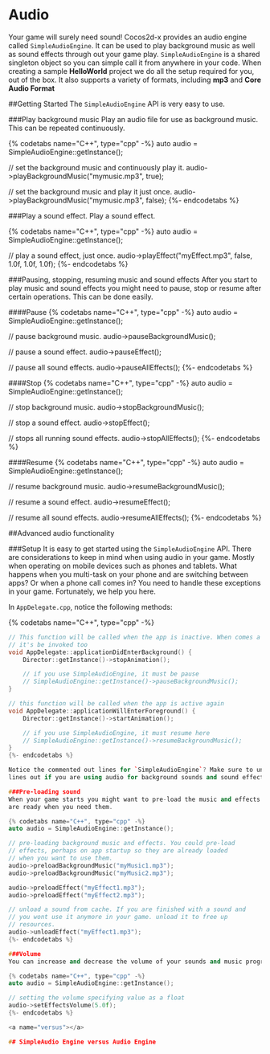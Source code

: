 # Audio

Your game will surely need sound! Cocos2d-x provides an audio engine called
`SimpleAudioEngine`. It can be used to play background
music as well as sound effects through out your game play. `SimpleAudioEngine`
is a shared singleton object so you can simple call it from anywhere in your code.
When creating a sample __HelloWorld__ project we do all the setup required for you,
out of the box. It also supports a variety of formats, including __mp3__
and __Core Audio Format__

##Getting Started
The `SimpleAudioEngine` API is very easy to use.

<a name="music"></a>

###Play background music
Play an audio file for use as background music. This can be repeated
continuously.

{% codetabs name="C++", type="cpp" -%}
auto audio = SimpleAudioEngine::getInstance();

// set the background music and continuously play it.
audio->playBackgroundMusic("mymusic.mp3", true);

// set the background music and play it just once.
audio->playBackgroundMusic("mymusic.mp3", false);
{%- endcodetabs %}

<a name="sounds"></a>

###Play a sound effect.
Play a sound effect.

{% codetabs name="C++", type="cpp" -%}
auto audio = SimpleAudioEngine::getInstance();

// play a sound effect, just once.
audio->playEffect("myEffect.mp3", false, 1.0f, 1.0f, 1.0f);
{%- endcodetabs %}

<a name="operations"></a>

###Pausing, stopping, resuming music and sound effects
After you start to play music and sound effects you might need to pause,
stop or resume after certain operations. This can be done easily.

####Pause
{% codetabs name="C++", type="cpp" -%}
auto audio = SimpleAudioEngine::getInstance();

// pause background music.
audio->pauseBackgroundMusic();

// pause a sound effect.
audio->pauseEffect();

// pause all sound effects.
audio->pauseAllEffects();
{%- endcodetabs %}

####Stop
{% codetabs name="C++", type="cpp" -%}
auto audio = SimpleAudioEngine::getInstance();

// stop background music.
audio->stopBackgroundMusic();

// stop a sound effect.
audio->stopEffect();

// stops all running sound effects.
audio->stopAllEffects();
{%- endcodetabs %}

####Resume
{% codetabs name="C++", type="cpp" -%}
auto audio = SimpleAudioEngine::getInstance();

// resume background music.
audio->resumeBackgroundMusic();

// resume a sound effect.
audio->resumeEffect();

// resume all sound effects.
audio->resumeAllEffects();
{%- endcodetabs %}

##Advanced audio functionality

###Setup
It is easy to get started using the `SimpleAudioEngine` API. There are
considerations to keep in mind when using audio in your game. Mostly
when operating on mobile devices such as phones and tablets. What happens when
you multi-task on your phone and are switching between apps? Or when a phone
call comes in? You need to handle these exceptions in your game. Fortunately, we
help you here.

In `AppDelegate.cpp`, notice the following methods:

{% codetabs name="C++", type="cpp" -%}
```cpp
// This function will be called when the app is inactive. When comes a phone call,
// it's be invoked too
void AppDelegate::applicationDidEnterBackground() {
    Director::getInstance()->stopAnimation();

    // if you use SimpleAudioEngine, it must be pause
    // SimpleAudioEngine::getInstance()->pauseBackgroundMusic();
}

// this function will be called when the app is active again
void AppDelegate::applicationWillEnterForeground() {
    Director::getInstance()->startAnimation();

    // if you use SimpleAudioEngine, it must resume here
    // SimpleAudioEngine::getInstance()->resumeBackgroundMusic();
}
{%- endcodetabs %}

Notice the commented out lines for `SimpleAudioEngine`? Make sure to uncomment these
lines out if you are using audio for background sounds and sound effects.

###Pre-loading sound
When your game starts you might want to pre-load the music and effects so they
are ready when you need them.

{% codetabs name="C++", type="cpp" -%}
auto audio = SimpleAudioEngine::getInstance();

// pre-loading background music and effects. You could pre-load
// effects, perhaps on app startup so they are already loaded
// when you want to use them.
audio->preloadBackgroundMusic("myMusic1.mp3");
audio->preloadBackgroundMusic("myMusic2.mp3");

audio->preloadEffect("myEffect1.mp3");
audio->preloadEffect("myEffect2.mp3");

// unload a sound from cache. If you are finished with a sound and
// you wont use it anymore in your game. unload it to free up
// resources.
audio->unloadEffect("myEffect1.mp3");
{%- endcodetabs %}

###Volume
You can increase and decrease the volume of your sounds and music programmatically.

{% codetabs name="C++", type="cpp" -%}
auto audio = SimpleAudioEngine::getInstance();

// setting the volume specifying value as a float
audio->setEffectsVolume(5.0f);
{%- endcodetabs %}

<a name="versus"></a>

## SimpleAudio Engine versus Audio Engine
